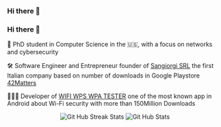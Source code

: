 ### Hi there 👋

<!--
**fulvius31/fulvius31** is a ✨ _special_ ✨ repository because its `README.md` (this file) appears on your GitHub profile.

Here are some ideas to get you started:

- 🔭 I’m currently working on ...
- 🌱 I’m currently learning ...
- 👯 I’m looking to collaborate on ...
- 🤔 I’m looking for help with ...
- 💬 Ask me about ...
- 📫 How to reach me: ...
- 😄 Pronouns: ...
- ⚡ Fun fact: ...
-->
### Hi there 👋

🔭 PhD student in Computer Science in the 🇺🇸, with a focus on networks and cybersecurity

🛠️ Software Engineer and Entrepreneur founder of <a href="https://sangiorgisrl.it">Sangiorgi SRL</a> the first Italian company based on number of downloads in Google Playstore <a href="https://42matters.com/top-italian-mobile-app-developers-based-on-downloads">42Matters</a>

👨🏻‍💻 Developer of  <a href="[https://sangiorgisrl.it](https://play.google.com/store/apps/details?id=com.tester.wpswpatester)">WIFI WPS WPA TESTER</a> one of the most known app in Android about Wi-Fi security with more than 150Million Downloads

<p align="center">
  <img alt="Git Hub Streak Stats" src="http://github-readme-streak-stats.herokuapp.com?user=fulvius31&card_width=300&theme=transparent&exclude_days=Sun%2CSat&excludeDaysLabel=EB545400&hide_current_streak=true" />
  <img alt="Git Hub Stats" src="https://github-readme-stats.vercel.app/api?username=fulvius31&show_icons=true&theme=transparent&custom_title=fulvius31%27s%20stats" />
</p>
